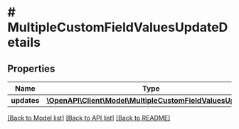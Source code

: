 # # MultipleCustomFieldValuesUpdateDetails

## Properties

Name | Type | Description | Notes
------------ | ------------- | ------------- | -------------
**updates** | [**\OpenAPI\Client\Model\MultipleCustomFieldValuesUpdate[]**](MultipleCustomFieldValuesUpdate.md) |  | [optional]

[[Back to Model list]](../../README.md#models) [[Back to API list]](../../README.md#endpoints) [[Back to README]](../../README.md)
